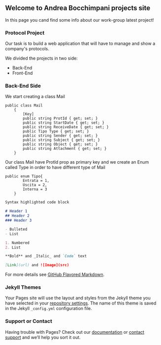 ## Welcome to Andrea Bocchimpani projects site

In this page you cand find some info about our work-group latest project!

### Protocol Project

Our task is to build a web application that will have to manage and show a company's protocols. 

We divided the projects in two side:
- Back-End
- Front-End


### Back-End Side

We start creating a class Mail

```
public class Mail
    {
        [Key]
        public string ProtId { get; set; }
        public string StartDate { get; set; }
        public string ReceiveDate { get; set; }
        public Tipo Type { get; set; }
        public string Sender { get; set; }
        public string Subject { get; set; }
        public string Object { get; set; }
        public string Attachment { get; set; }
    }
```

Our class Mail have ProtId prop as primary key and we create an Enum called Type in order to have different type of Mail

```
public enum Tipo{
        Entrata = 1,
        Uscita = 2,
        Interna = 3
    }
```



```markdown
Syntax highlighted code block

# Header 1
## Header 2
### Header 3

- Bulleted
- List

1. Numbered
2. List

**Bold** and _Italic_ and `Code` text

[Link](url) and ![Image](src)
```

For more details see [GitHub Flavored Markdown](https://guides.github.com/features/mastering-markdown/).

### Jekyll Themes

Your Pages site will use the layout and styles from the Jekyll theme you have selected in your [repository settings](https://github.com/andreabocchimpani/andreabocchimpani.github.io/settings). The name of this theme is saved in the Jekyll `_config.yml` configuration file.


### Support or Contact

Having trouble with Pages? Check out our [documentation](https://help.github.com/categories/github-pages-basics/) or [contact support](https://github.com/contact) and we’ll help you sort it out.
